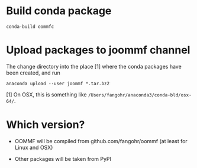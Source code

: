# Build conda package

    conda-build oommfc


# Upload packages to joommf channel

The change directory into the place [1] where the conda packages have
been created, and run

    anaconda upload --user joommf *.tar.bz2



[1] On OSX, this is something like `/Users/fangohr/anaconda3/conda-bld/osx-64/`.


# Which version?

- OOMMF will be compiled from github.com/fangohr/oommf (at least for
  Linux and OSX)

- Other packages will be taken from PyPI
